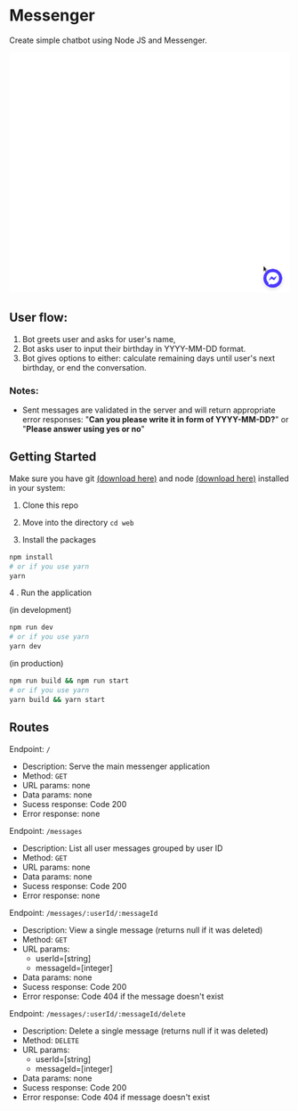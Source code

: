 # Messenger

Create simple chatbot using Node JS and Messenger.

![normal user flow](./assets/normal-user-flow.gif)

## User flow:

1. Bot greets user and asks for user's name,
2. Bot asks user to input their birthday in YYYY-MM-DD format.
3. Bot gives options to either: calculate remaining days until user's next birthday, or end the conversation.

### Notes:

- Sent messages are validated in the server and will return appropriate error responses: "**Can you please write it in form of YYYY-MM-DD?**" or "**Please answer using yes or no**"

## Getting Started

Make sure you have git [(download here)](https://git-scm.com/downloads) and node [(download here)](https://nodejs.org/en/) installed in your system:

1. Clone this repo

2. Move into the directory `cd web`

3. Install the packages

```bash
npm install
# or if you use yarn
yarn
```

4 . Run the application

(in development)

```bash
npm run dev
# or if you use yarn
yarn dev
```

(in production)

```bash
npm run build && npm run start
# or if you use yarn
yarn build && yarn start
```

## Routes

Endpoint: `/`

- Description: Serve the main messenger application
- Method: `GET`
- URL params: none
- Data params: none
- Sucess response: Code 200
- Error response: none

Endpoint: `/messages`

- Description: List all user messages grouped by user ID
- Method: `GET`
- URL params: none
- Data params: none
- Sucess response: Code 200
- Error response: none

Endpoint: `/messages/:userId/:messageId`

- Description: View a single message (returns null if it was deleted)
- Method: `GET`
- URL params:
  - userId=[string]
  - messageId=[integer]
- Data params: none
- Sucess response: Code 200
- Error response: Code 404 if the message doesn't exist

Endpoint: `/messages/:userId/:messageId/delete`

- Description: Delete a single message (returns null if it was deleted)
- Method: `DELETE`
- URL params:
  - userId=[string]
  - messageId=[integer]
- Data params: none
- Sucess response: Code 200
- Error response: Code 404 if message doesn't exist
